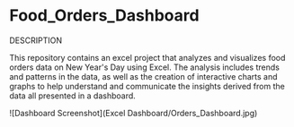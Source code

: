 # Food_Orders_Dashboard
DESCRIPTION

This repository contains an excel project that analyzes and visualizes food orders data on New Year's Day using Excel. The analysis includes trends and patterns in the data, as well as the creation of interactive charts and graphs to help understand and communicate the insights derived from the data all presented in a dashboard.

![Dashboard Screenshot](Excel Dashboard/Orders_Dashboard.jpg)

